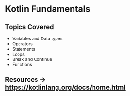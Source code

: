 # Kotlin Fundamentals

## Topics Covered
* Variables and Data types
* Operators
* Statements
* Loops
* Break and Continue
* Functions

## Resources -> https://kotlinlang.org/docs/home.html
